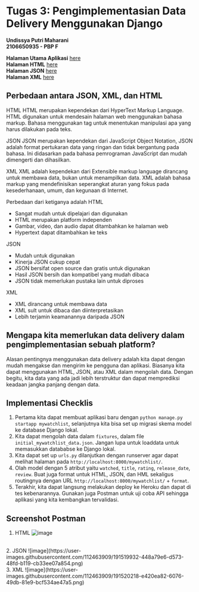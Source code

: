 # Tugas 3: Pengimplementasian Data Delivery Menggunakan Django

**Undissya Putri Maharani**<br/>
**2106650935 - PBP F**

**Halaman Utama Aplikasi** [here](https://katalogapplication.herokuapp.com/)<br/>
**Halaman HTML** [here](https://katalogapplication.herokuapp.com/katalog/html/)<br/>
**Halaman JSON** [here](https://katalogapplication.herokuapp.com/mywatchlist/json/)<br/>
**Halaman XML** [here](https://katalogapplication.herokuapp.com/mywatchlist/xml/)<br/>

## Perbedaan antara JSON, XML, dan HTML ## 

HTML
HTML merupakan kependekan dari HyperText Markup Language. HTML digunakan untuk mendesain halaman web menggunakan bahasa markup. Bahasa menggunakan tag untuk menentukan manipulasi apa yang harus dilakukan pada teks.<br/>

JSON
JSON merupakan kependekan dari JavaScript Object Notation, JSON adalah format pertukaran data yang ringan dan tidak bergantung pada bahasa. Ini didasarkan pada bahasa pemrograman JavaScript dan mudah dimengerti dan dihasilkan.<br/>

XML
XML adalah kependekan dari Extensible markup language dirancang untuk membawa data, bukan untuk menampilkan data. XML adalah bahasa markup yang mendefinisikan seperangkat aturan yang fokus pada kesederhanaan, umum, dan kegunaan di Internet.<br/>

Perbedaan dari ketiganya adalah
HTML
- Sangat mudah untuk dipelajari dan digunakan
- HTML merupakan platform independen
- Gambar, video, dan audio dapat ditambahkan ke halaman web
- Hypertext dapat ditambahkan ke teks<br/>

JSON
- Mudah untuk digunakan
- Kinerja JSON cukup cepat
- JSON bersifat open source dan gratis untuk digunakan
- Hasil JSON bersih dan kompatibel yang mudah dibaca
- JSON tidak memerlukan pustaka lain untuk diproses<br/>

XML
- XML dirancang untuk membawa data
- XML sult untuk dibaca dan diinterpretasikan
- Lebih terjamin keamanannya daripada JSON<br/>

## Mengapa kita memerlukan data delivery dalam pengimplementasian sebuah platform? ##

Alasan pentingnya menggunakan data delivery adalah kita dapat dengan mudah mengakse dan mengirim ke pengguna dan aplikasi. Biasanya kita dapat menggunakan HTML, JSON, atau XML dalam mengolah data. Dengan begitu, kita data yang ada jadi lebih terstruktur dan dapat memprediksi keadaan jangka panjang dengan data.<br/>

## Implementasi Checklis ##

1. Pertama kita dapat membuat aplikasi baru dengan `python manage.py startapp mywatchlist`, selanjutnya kita bisa set up migrasi skema model ke database Django lokal.
2. Kita dapat mengolah data dalam `fixtures`, dalam file `initial_mywatchlist_data.json`. Jangan lupa untuk loaddata untuk memasukkan datababse ke Django lokal.
3. Kita dapat set up `urls.py` dilanjutkan dengan runserver agar dapat melihat halaman pada `http://localhost:8000/mywatchlist/`.
4. Olah model dengan 5 atribut yaitu `watched`, `title`, `rating`, `release_date`, `review`. Buat juga format untuk HTML, JSON, dan HML sekaligus routingnya dengan URL `http://localhost:8000/mywatchlist/` + `format`.
5. Terakhir, kita dapat langsung melakukan deploy ke Heroku dan dapat di tes kebenarannya. Gunakan juga Postman untuk uji coba API sehingga aplikasi yang kita kembangkan tervalidasi.

## Screenshot Postman ##
1. HTML
![image](https://user-images.githubusercontent.com/112463909/191519623-5d3d520c-71c5-421d-a01e-b947f7a93daf.png)
<br/>
2. JSON
![image](https://user-images.githubusercontent.com/112463909/191519932-448a79e6-d573-48fd-b119-cb33ee07a854.png)
<br/>
3. XML
![image](https://user-images.githubusercontent.com/112463909/191520218-e420ea82-6076-49db-81e9-bcf534ae47a5.png)